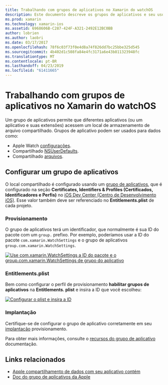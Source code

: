 ```yaml
---
title: Trabalhando com grupos de aplicativos no Xamarin do watchOS
description: Este documento descreve os grupos de aplicativos e seu uso em um aplicativo do watchOS. Ele aborda como configurar um grupo de aplicativos, implantação, Entitlements. plist considerações e requisitos de provisionamento.
ms.prod: xamarin
ms.technology: xamarin-ios
ms.assetid: 6968606B-C287-424F-A321-2492E12BC0BB
author: lobrien
ms.author: laobri
ms.date: 03/17/2017
ms.openlocfilehash: 78f6c03f73f0e4d8a74f826dd7bc25bbe325d545
ms.sourcegitcommit: 4b402d1c508fa84e4fc3171a6e43b811323948fc
ms.translationtype: MT
ms.contentlocale: pt-BR
ms.lasthandoff: 04/23/2019
ms.locfileid: "61411665"
---
```

# <a name="working-with-watchos-app-groups-in-xamarin"></a>Trabalhando com grupos de aplicativos no Xamarin do watchOS


Um grupo de aplicativos permite que diferentes aplicativos (ou um aplicativo e suas extensões) acessem um local de armazenamento de arquivo compartilhado. Grupos de aplicativo podem ser usados para dados como:

- Apple Watch [configurações](~/ios/watchos/app-fundamentals/settings.md).
- Compartilhado [NSUserDefaults](~/ios/watchos/app-fundamentals/parent-app.md#nsuserdefaults).
- Compartilhado [arquivos](~/ios/watchos/app-fundamentals/parent-app.md#files).

## <a name="configure-an-app-group"></a>Configurar um grupo de aplicativos

O local compartilhado é configurado usando um [grupo de aplicativos](https://developer.apple.com/library/ios/documentation/Miscellaneous/Reference/EntitlementKeyReference/Chapters/EnablingAppSandbox.html#//apple_ref/doc/uid/TP40011195-CH4-SW19), que é configurado na seção **Certificates, Identifiers & Profiles (Certificados, Identificadores e Perfis)** no [iOS Dev Center (Centro de Desenvolvimento iOS)](https://developer.apple.com/devcenter/ios/). Esse valor também deve ser referenciado no **Entitlements.plist** de cada projeto.

### <a name="provisioning"></a>Provisionamento

O grupo de aplicativos terá um identificador, que normalmente é sua ID do pacote com um `group.` prefixo. Por exemplo, poderíamos usar a ID do pacote `com.xamarin.WatchSettings` e o grupo de aplicativos `group.com.xamarin.WatchSettings`.

[![](app-groups-images/app-group-sml.png "Use com.xamarin.WatchSettings a ID do pacote e o group.com.xamarin.WatchSettings de grupo do aplicativo")](app-groups-images/app-group.png#lightbox)

### <a name="entitlementsplist"></a>Entitlements.plist

Bem como configurar o perfil de provisionamento **habilitar grupos de aplicativos** na **Entitlements. plist** e insira a ID que você escolheu:

[![](app-groups-images/entitlements-sml.png "Configurar o plist e insira a ID")](app-groups-images/entitlements.png#lightbox)


### <a name="deployment"></a>Implantação

Certifique-se de configurar o grupo de aplicativo corretamente em seu [implantação](~/ios/watchos/deploy-test/index.md#App_Groups) provisionamento.


Para obter mais informações, consulte o [recursos do grupo de aplicativo](~/ios/deploy-test/provisioning/capabilities/app-groups-capabilities.md) documentação.


## <a name="related-links"></a>Links relacionados

- [Apple compartilhamento de dados com seu aplicativo contém](https://developer.apple.com/library/ios/documentation/General/Conceptual/ExtensibilityPG/ExtensionScenarios.html)
- [Doc do grupo de aplicativos da Apple](https://developer.apple.com/library/ios/documentation/Miscellaneous/Reference/EntitlementKeyReference/Chapters/EnablingAppSandbox.html#//apple_ref/doc/uid/TP40011195-CH4-SW19)
